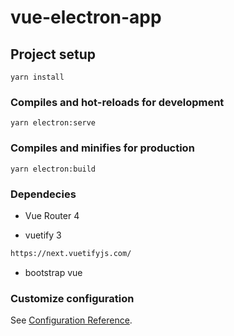 # vue-electron-app

## Project setup

```
yarn install
```

### Compiles and hot-reloads for development

```
yarn electron:serve
```

### Compiles and minifies for production

```
yarn electron:build
```

### Dependecies

- Vue Router 4

- vuetify 3

```html
https://next.vuetifyjs.com/
```

- bootstrap vue

### Customize configuration

See [Configuration Reference](https://cli.vuejs.org/config/).
